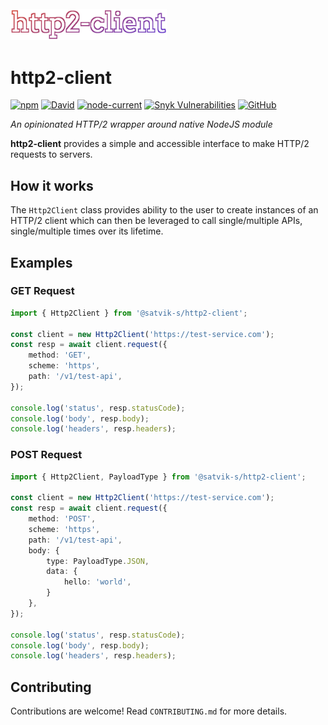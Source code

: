 <div>
  <br />
    <img width="250" src="https://github.com/satvik-s/http2-client/blob/main/docs/images/http2-client.png?raw=true">
  <p />
</div>

# http2-client

[![npm](https://img.shields.io/npm/v/@satvik-s/http2-client)](https://www.npmjs.com/package/@satvik-s/http2-client)
[![David](https://img.shields.io/david/satvik-s/http2-client)](https://www.npmjs.com/package/@satvik-s/http2-client)
[![node-current](https://img.shields.io/node/v/@satvik-s/http2-client)](https://www.npmjs.com/package/@satvik-s/http2-client)
[![Snyk Vulnerabilities](https://img.shields.io/snyk/vulnerabilities/github/satvik-s/http2-client)](https://www.npmjs.com/package/@satvik-s/http2-client)
[![GitHub](https://img.shields.io/github/license/satvik-s/http2-client)](https://github.com/satvik-s/http2-client)

_An opinionated HTTP/2 wrapper around native NodeJS module_

__http2-client__ provides a simple and accessible interface to make HTTP/2 requests to servers.

## How it works

The `Http2Client` class provides ability to the user to create instances of an HTTP/2 client which
can then be leveraged to call single/multiple APIs, single/multiple times over its lifetime.

## Examples

### GET Request

```typescript
import { Http2Client } from '@satvik-s/http2-client';

const client = new Http2Client('https://test-service.com');
const resp = await client.request({
    method: 'GET',
    scheme: 'https',
    path: '/v1/test-api',
});

console.log('status', resp.statusCode);
console.log('body', resp.body);
console.log('headers', resp.headers);
```

### POST Request

```typescript
import { Http2Client, PayloadType } from '@satvik-s/http2-client';

const client = new Http2Client('https://test-service.com');
const resp = await client.request({
    method: 'POST',
    scheme: 'https',
    path: '/v1/test-api',
    body: {
        type: PayloadType.JSON,
        data: {
            hello: 'world',
        }
    },
});

console.log('status', resp.statusCode);
console.log('body', resp.body);
console.log('headers', resp.headers);
```

## Contributing

Contributions are welcome! Read `CONTRIBUTING.md` for more details.
